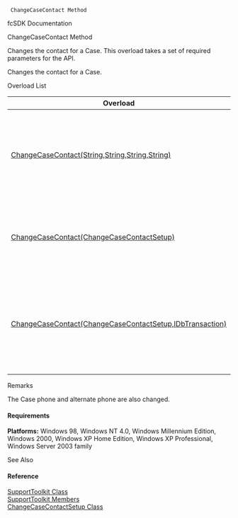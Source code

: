 ﻿     ChangeCaseContact Method                                                   

fcSDK Documentation

ChangeCaseContact Method

Changes the contact for a Case. This overload takes a set of required parameters for the API.

Changes the contact for a Case.

Overload List

| Overload | Description |
| --- | --- |
| [ChangeCaseContact(String,String,String,String)](FChoice.Toolkits.Clarify~FChoice.Toolkits.Clarify.Support.SupportToolkit~ChangeCaseContact(String,String,String,String).md) | Changes the contact for a Case. This overload takes a set of required parameters for the API.   |
| [ChangeCaseContact(ChangeCaseContactSetup)](FChoice.Toolkits.Clarify~FChoice.Toolkits.Clarify.Support.SupportToolkit~ChangeCaseContact(ChangeCaseContactSetup).md) | Changes the contact for a Case. This overload takes a setup object.   |
| [ChangeCaseContact(ChangeCaseContactSetup,IDbTransaction)](FChoice.Toolkits.Clarify~FChoice.Toolkits.Clarify.Support.SupportToolkit~ChangeCaseContact(ChangeCaseContactSetup,IDbTransaction).md) | Changes the contact for a Case. This overload takes a setup object and a database transaction.   |

Remarks

The Case phone and alternate phone are also changed.

#### Requirements

**Platforms:** Windows 98, Windows NT 4.0, Windows Millennium Edition, Windows 2000, Windows XP Home Edition, Windows XP Professional, Windows Server 2003 family

See Also

#### Reference

[SupportToolkit Class](FChoice.Toolkits.Clarify~FChoice.Toolkits.Clarify.Support.SupportToolkit.md)  
[SupportToolkit Members](FChoice.Toolkits.Clarify~FChoice.Toolkits.Clarify.Support.SupportToolkit_members.md)  
[ChangeCaseContactSetup Class](FChoice.Toolkits.Clarify~FChoice.Toolkits.Clarify.Support.ChangeCaseContactSetup.md)